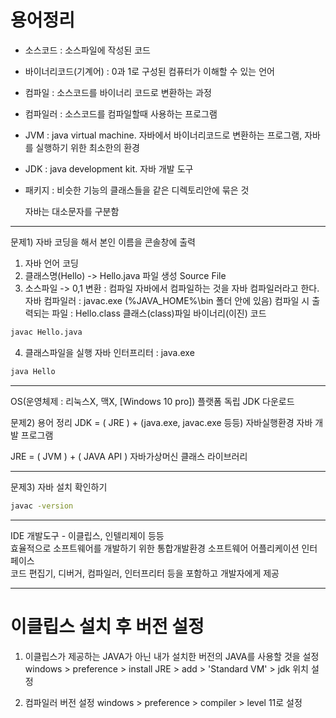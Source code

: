 # 용어정리  
- 소스코드 : 소스파일에 작성된 코드
- 바이너리코드(기계어) : 0과 1로 구성된 컴퓨터가 이해할 수 있는 언어
- 컴파일 : 소스코드를 바이너리 코드로 변환하는 과정
- 컴파일러 : 소스코드를 컴파일할때 사용하는 프로그램
- JVM : java virtual machine. 자바에서 바이너리코드로 변환하는 프로그램, 자바를 실행하기 위한 최소한의 환경
- JDK : java development kit. 자바 개발 도구
- 패키지 : 비슷한 기능의 클래스들을 같은 디렉토리안에 묶은 것

  자바는 대소문자를 구분함
---  
문제1) 자바 코딩을 해서 본인 이름을 콘솔창에 출력
  1. 자바 언어 코딩
  2. 클래스명(Hello) -> Hello.java 파일 생성
			Source File
  3. 소스파일 -> 0,1 변환 : 컴파일
     자바에서 컴파일하는 것을 자바 컴파일러라고 한다.
     자바 컴파일러 : javac.exe (%JAVA_HOME%\bin 폴더 안에 있음)
     컴파일 시 출력되는 파일 : Hello.class 클래스(class)파일
                                     바이너리(이진) 코드
``` cmd
javac Hello.java
```
  4. 클래스파일을 실행
     자바 인터프리터 : java.exe
``` cmd
java Hello
```   
---   
OS(운영체제 : 리눅스X, 맥X, [Windows 10 pro]) 플랫폼 독립
  	                           JDK 다운로드

문제2) 용어 정리
JDK = (      JRE      ) + (java.exe, javac.exe 등등)
         자바실행환경     자바 개발 프로그램

JRE = (     JVM     ) + (     JAVA API     )
        자바가상머신     클래스 라이브러리

---  
문제3) 자바 설치 확인하기  
``` cmd
javac -version
```  
---
IDE 개발도구 - 이클립스, 인텔리제이 등등  
효율적으로 소프트웨어를 개발하기 위한 통합개발환경 소프트웨어 어플리케이션 인터페이스  
코드 편집기, 디버거, 컴파일러, 인터프리터 등을 포함하고 개발자에게 제공



---
# 이클립스 설치 후 버전 설정  
1. 이클립스가 제공하는 JAVA가 아닌 내가 설치한 버전의 JAVA를 사용할 것을 설정
windows > preference > install JRE > add > 'Standard VM' > jdk 위치 설정

2. 컴파일러 버전 설정
windows > preference > compiler > level 11로 설정

